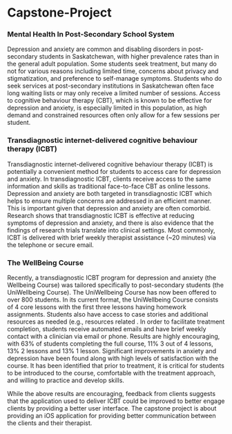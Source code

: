 # Capstone-Project

### Mental Health In Post-Secondary School System
Depression and anxiety are common and disabling disorders in post-secondary students in Saskatchewan, with higher prevalence rates than in the general adult population. Some students seek treatment, but many do not for various reasons including limited time, concerns about privacy and stigmatization, and preference to self-manage symptoms. Students who do seek services at post-secondary institutions in Saskatchewan often face long waiting lists or may only receive a limited number of sessions. Access to cognitive behaviour therapy (CBT), which is known to be effective for depression and anxiety, is especially limited in this population, as high demand and constrained resources often only allow for a few sessions per student.

### Transdiagnostic internet-delivered cognitive behaviour therapy (ICBT)
Transdiagnostic internet-delivered cognitive behaviour therapy (ICBT) is potentially a convenient method for students to access care for depression and anxiety. In transdiagnostic ICBT, clients receive access to the same information and skills as traditional face-to-face CBT as online lessons. Depression and anxiety are both targeted in transdiagnostic ICBT which helps to ensure multiple concerns are addressed in an efficient manner. This is important given that depression and anxiety are often comorbid. Research shows that transdiagnostic ICBT is effective at reducing symptoms of depression and anxiety, and there is also evidence that the findings of research trials translate into clinical settings. Most commonly, ICBT is delivered with brief weekly therapist assistance (~20 minutes) via the telephone or secure email. 

### The WellBeing Course
Recently, a transdiagnostic ICBT program for depression and anxiety (the Wellbeing Course) was tailored specifically to post-secondary students (the UniWellbeing Course). The UniWellbeing Course has now been offered to over 800 students. In its current format, the UniWellbeing Course consists of 4 core lessons with the first three lessons having homework assignments. Students also have access to case stories and additional resources as needed (e.g., resources related . In order to facilitate treatment completion, students receive automated emails and have brief weekly contact with a clinician via email or phone. Results are highly encouraging, with 63% of students completing the full course, 11% 3 out of 4 lessons, 13% 2 lessons and 13% 1 lesson. Significant improvements in anxiety and depression have been found along with high levels of satisfaction with the course. It has been identified that prior to treatment, it is critical for students to be introduced to the course, comfortable with the treatment approach, and willing to practice and develop skills. 

While the above results are encouraging, feedback from clients suggests that the application used to deliver ICBT could be improved to better engage clients by providing a better user interface. The capstone project is about providing an iOS application for providing better communication between the clients and their therapist. 
